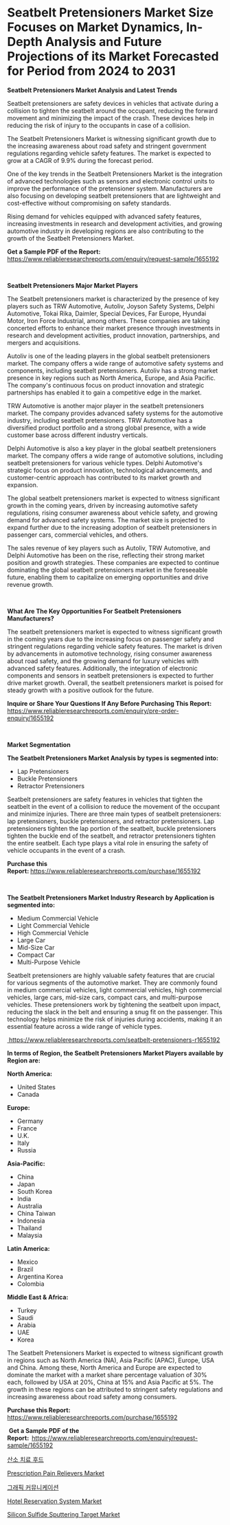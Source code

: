 <p><h1>Seatbelt Pretensioners Market Size Focuses on Market Dynamics, In-Depth Analysis and Future Projections of its Market Forecasted for Period from 2024 to 2031</h1></p><p><strong>Seatbelt Pretensioners Market Analysis and Latest Trends</strong></p>
<p><p>Seatbelt pretensioners are safety devices in vehicles that activate during a collision to tighten the seatbelt around the occupant, reducing the forward movement and minimizing the impact of the crash. These devices help in reducing the risk of injury to the occupants in case of a collision.</p><p>The Seatbelt Pretensioners Market is witnessing significant growth due to the increasing awareness about road safety and stringent government regulations regarding vehicle safety features. The market is expected to grow at a CAGR of 9.9% during the forecast period.</p><p>One of the key trends in the Seatbelt Pretensioners Market is the integration of advanced technologies such as sensors and electronic control units to improve the performance of the pretensioner system. Manufacturers are also focusing on developing seatbelt pretensioners that are lightweight and cost-effective without compromising on safety standards.</p><p>Rising demand for vehicles equipped with advanced safety features, increasing investments in research and development activities, and growing automotive industry in developing regions are also contributing to the growth of the Seatbelt Pretensioners Market.</p></p>
<p><strong>Get a Sample PDF of the Report:&nbsp;</strong> <a href="https://www.reliableresearchreports.com/enquiry/request-sample/1655192">https://www.reliableresearchreports.com/enquiry/request-sample/1655192</a></p>
<p>&nbsp;</p>
<p><strong>Seatbelt Pretensioners Major Market Players</strong></p>
<p><p>The Seatbelt pretensioners market is characterized by the presence of key players such as TRW Automotive, Autoliv, Joyson Safety Systems, Delphi Automotive, Tokai Rika, Daimler, Special Devices, Far Europe, Hyundai Motor, Iron Force Industrial, among others. These companies are taking concerted efforts to enhance their market presence through investments in research and development activities, product innovation, partnerships, and mergers and acquisitions.</p><p>Autoliv is one of the leading players in the global seatbelt pretensioners market. The company offers a wide range of automotive safety systems and components, including seatbelt pretensioners. Autoliv has a strong market presence in key regions such as North America, Europe, and Asia Pacific. The company's continuous focus on product innovation and strategic partnerships has enabled it to gain a competitive edge in the market.</p><p>TRW Automotive is another major player in the seatbelt pretensioners market. The company provides advanced safety systems for the automotive industry, including seatbelt pretensioners. TRW Automotive has a diversified product portfolio and a strong global presence, with a wide customer base across different industry verticals.</p><p>Delphi Automotive is also a key player in the global seatbelt pretensioners market. The company offers a wide range of automotive solutions, including seatbelt pretensioners for various vehicle types. Delphi Automotive's strategic focus on product innovation, technological advancements, and customer-centric approach has contributed to its market growth and expansion.</p><p>The global seatbelt pretensioners market is expected to witness significant growth in the coming years, driven by increasing automotive safety regulations, rising consumer awareness about vehicle safety, and growing demand for advanced safety systems. The market size is projected to expand further due to the increasing adoption of seatbelt pretensioners in passenger cars, commercial vehicles, and others.</p><p>The sales revenue of key players such as Autoliv, TRW Automotive, and Delphi Automotive has been on the rise, reflecting their strong market position and growth strategies. These companies are expected to continue dominating the global seatbelt pretensioners market in the foreseeable future, enabling them to capitalize on emerging opportunities and drive revenue growth.</p></p>
<p>&nbsp;</p>
<p><strong>What Are The Key Opportunities For Seatbelt Pretensioners Manufacturers?</strong></p>
<p><p>The seatbelt pretensioners market is expected to witness significant growth in the coming years due to the increasing focus on passenger safety and stringent regulations regarding vehicle safety features. The market is driven by advancements in automotive technology, rising consumer awareness about road safety, and the growing demand for luxury vehicles with advanced safety features. Additionally, the integration of electronic components and sensors in seatbelt pretensioners is expected to further drive market growth. Overall, the seatbelt pretensioners market is poised for steady growth with a positive outlook for the future.</p></p>
<p><strong>Inquire or Share Your Questions If Any Before Purchasing This Report:</strong> <a href="https://www.reliableresearchreports.com/enquiry/pre-order-enquiry/1655192">https://www.reliableresearchreports.com/enquiry/pre-order-enquiry/1655192</a></p>
<p>&nbsp;</p>
<p><strong>Market Segmentation</strong></p>
<p><strong>The Seatbelt Pretensioners Market Analysis by types is segmented into:</strong></p>
<p><ul><li>Lap Pretensioners</li><li>Buckle Pretensioners</li><li>Retractor Pretensioners</li></ul></p>
<p><p>Seatbelt pretensioners are safety features in vehicles that tighten the seatbelt in the event of a collision to reduce the movement of the occupant and minimize injuries. There are three main types of seatbelt pretensioners: lap pretensioners, buckle pretensioners, and retractor pretensioners. Lap pretensioners tighten the lap portion of the seatbelt, buckle pretensioners tighten the buckle end of the seatbelt, and retractor pretensioners tighten the entire seatbelt. Each type plays a vital role in ensuring the safety of vehicle occupants in the event of a crash.</p></p>
<p><strong>Purchase this Report:&nbsp;</strong><a href="https://www.reliableresearchreports.com/purchase/1655192">https://www.reliableresearchreports.com/purchase/1655192</a></p>
<p>&nbsp;</p>
<p><strong>The Seatbelt Pretensioners Market Industry Research by Application is segmented into:</strong></p>
<p><ul><li>Medium Commercial Vehicle</li><li>Light Commercial Vehicle</li><li>High Commercial Vehicle</li><li>Large Car</li><li>Mid-Size Car</li><li>Compact Car</li><li>Multi-Purpose Vehicle</li></ul></p>
<p><p>Seatbelt pretensioners are highly valuable safety features that are crucial for various segments of the automotive market. They are commonly found in medium commercial vehicles, light commercial vehicles, high commercial vehicles, large cars, mid-size cars, compact cars, and multi-purpose vehicles. These pretensioners work by tightening the seatbelt upon impact, reducing the slack in the belt and ensuring a snug fit on the passenger. This technology helps minimize the risk of injuries during accidents, making it an essential feature across a wide range of vehicle types.</p></p>
<p><a href="https://www.reliableresearchreports.com/seatbelt-pretensioners-r1655192">&nbsp;https://www.reliableresearchreports.com/seatbelt-pretensioners-r1655192</a></p>
<p><strong>In terms of Region, the Seatbelt Pretensioners Market Players available by Region are:</strong></p>
<p>
    <p> <strong> North America: </strong>
        <ul>
            <li>United States</li>
            <li>Canada</li>
        </ul>
        </p> 
    <p> <strong> Europe: </strong>
        <ul>
            <li>Germany</li>
            <li>France</li>
            <li>U.K.</li>
            <li>Italy</li>
            <li>Russia</li>
        </ul>
        </p> 
    <p> <strong> Asia-Pacific: </strong>
        <ul>
            <li>China</li>
            <li>Japan</li>
            <li>South Korea</li>
            <li>India</li>
            <li>Australia</li>
            <li>China Taiwan</li>
            <li>Indonesia</li>
            <li>Thailand</li>
            <li>Malaysia</li>
        </ul>
        </p> 
    <p> <strong> Latin America: </strong>
        <ul>
            <li>Mexico</li>
            <li>Brazil</li>
            <li>Argentina Korea</li>
            <li>Colombia</li>
        </ul>
        </p> 
    <p> <strong> Middle East & Africa: </strong>
        <ul>
            <li>Turkey</li>
            <li>Saudi</li>
            <li>Arabia</li>
            <li>UAE</li>
            <li>Korea</li>
        </ul>
    </p>
    </p>
<p><p>The Seatbelt Pretensioners Market is expected to witness significant growth in regions such as North America (NA), Asia Pacific (APAC), Europe, USA and China. Among these, North America and Europe are expected to dominate the market with a market share percentage valuation of 30% each, followed by USA at 20%, China at 15% and Asia Pacific at 5%. The growth in these regions can be attributed to stringent safety regulations and increasing awareness about road safety among consumers.</p></p>
<p><strong>Purchase this Report: </strong><a href="https://www.reliableresearchreports.com/purchase/1655192">https://www.reliableresearchreports.com/purchase/1655192</a></p>
<p>&nbsp;<strong>Get a Sample PDF of the Report:&nbsp;&nbsp;</strong><a href="https://www.reliableresearchreports.com/enquiry/request-sample/1655192">https://www.reliableresearchreports.com/enquiry/request-sample/1655192</a></p>
<p><strong></strong></p>
<p><p><a href="https://github.com/BrettWeberrt8767765/Market-Research-Report-List-1/blob/main/196597353275.md">산소 치료 후드</a></p><p><a href="https://github.com/ChiragRP21/Market-Research-Report-List-4/blob/main/prescription-pain-relievers-market.md">Prescription Pain Relievers Market</a></p><p><a href="https://medium.com/@kellyclarkson42/%EA%B7%B8%EB%9E%98%ED%94%BD-%ED%86%B5%EC%8B%A0-%EC%8B%9C%EC%9E%A5-%EC%9C%A0%ED%98%95-%EC%9D%91%EC%9A%A9-%EB%B0%8F-%EC%A7%80%EB%A6%AC%EC%97%90-%EB%8C%80%ED%95%9C-%ED%8F%AC%EA%B4%84%EC%A0%81%EC%9D%B8-%ED%8F%89%EA%B0%80-07c025562cc3">그래픽 커뮤니케이션</a></p><p><a href="https://github.com/cecuraprangm/Market-Research-Report-List-2/blob/main/hotel-reservation-system-market.md">Hotel Reservation System Market</a></p><p><a href="https://www.linkedin.com/pulse/silicon-sulfide-sputtering-target-market-analysis-its-vgxhe">Silicon Sulfide Sputtering Target Market</a></p></p>